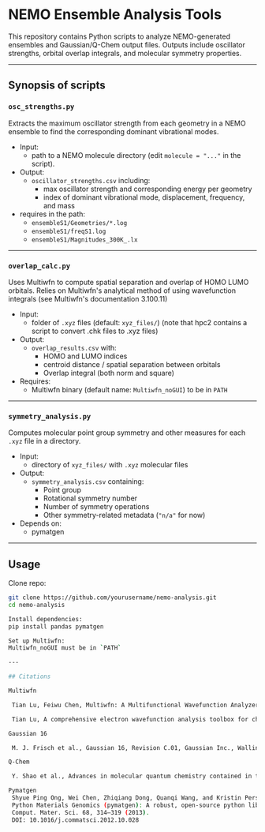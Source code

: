 # NEMO Ensemble Analysis Tools

This repository contains Python scripts to analyze NEMO-generated ensembles and Gaussian/Q-Chem output files.
Outputs include oscillator strengths, orbital overlap integrals, and molecular symmetry properties.

---

## Synopsis of scripts

### `osc_strengths.py`

Extracts the maximum oscillator strength from each geometry in a NEMO ensemble  to find the corresponding dominant vibrational modes.

- Input:
  - path to a NEMO molecule directory (edit `molecule = "..."` in the script).
- Output:
  - `oscillator_strengths.csv` including:
    - max oscillator strength and corresponding energy per geometry
    - index of dominant vibrational mode, displacement, frequency, and mass
- requires in the path:
  - `ensembleS1/Geometries/*.log`
  - `ensembleS1/freqS1.log`
  - `ensembleS1/Magnitudes_300K_.lx`

---

### `overlap_calc.py`

Uses Multiwfn to compute spatial separation and overlap of HOMO LUMO orbitals.
Relies on Multiwfn's analytical method of using wavefunction integrals (see Multiwfn's documentation 3.100.11)

- Input:
  - folder of `.xyz` files (default: `xyz_files/`) (note that hpc2 contains a script to convert .chk files to .xyz files)
- Output:
  - `overlap_results.csv` with:
    - HOMO and LUMO indices
    - centroid distance / spatial separation between orbitals
    - Overlap integral (both norm and square)
- Requires:
  - Multiwfn binary (default name: `Multiwfn_noGUI`) to be in `PATH`
---

### `symmetry_analysis.py`

Computes molecular point group symmetry and other measures for each `.xyz` file in a directory.

- Input:
  - directory of `xyz_files/` with `.xyz` molecular files
- Output:
  - `symmetry_analysis.csv` containing:
    - Point group
    - Rotational symmetry number
    - Number of symmetry operations
    - Other symmetry-related metadata (`"n/a"` for now)
- Depends on:
  - pymatgen

---

## Usage

Clone repo:
   ```bash
   git clone https://github.com/yourusername/nemo-analysis.git
   cd nemo-analysis

Install dependencies:
  pip install pandas pymatgen

Set up Multiwfn:
  Multiwfn_noGUI must be in `PATH`

---

## Citations

Multiwfn

    Tian Lu, Feiwu Chen, Multiwfn: A Multifunctional Wavefunction Analyzer, J. Comput. Chem. 33, 580–592 (2012), DOI: 10.1002/jcc.22885

    Tian Lu, A comprehensive electron wavefunction analysis toolbox for chemists: Multiwfn, J. Chem. Phys. 161, 082503 (2024), DOI: 10.1063/5.0216272

Gaussian 16

    M. J. Frisch et al., Gaussian 16, Revision C.01, Gaussian Inc., Wallingford CT, 2016.

Q-Chem

    Y. Shao et al., Advances in molecular quantum chemistry contained in the Q-Chem 4 program package, Mol. Phys. 113, 184–215 (2015)

Pymatgen
    Shyue Ping Ong, Wei Chen, Zhiqiang Dong, Quanqi Wang, and Kristin Persson.
    Python Materials Genomics (pymatgen): A robust, open-source python library for materials analysis.
    Comput. Mater. Sci. 68, 314–319 (2013).
    DOI: 10.1016/j.commatsci.2012.10.028
